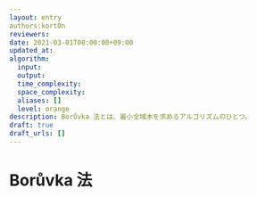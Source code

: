 ```yaml
---
layout: entry
authors:kort0n
reviewers:
date: 2021-03-01T00:00:00+09:00
updated_at:
algorithm:
  input:
  output:
  time_complexity:
  space_complexity:
  aliases: []
  level: orange
description: Borůvka 法とは、最小全域木を求めるアルゴリズムのひとつ。
draft: true
draft_urls: []
---
```


# Borůvka 法
